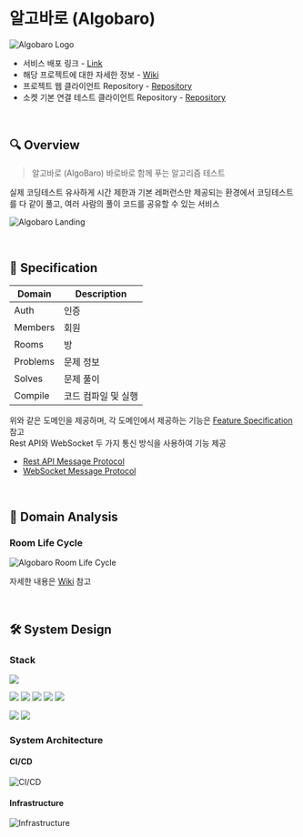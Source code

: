 # 알고바로 (Algobaro)

![Algobaro Logo](https://github.com/1e5i-Shark/algobaro-api/assets/113650170/011959cc-09a9-468d-853b-e7c20b13c9e8)

- 서비스 배포 링크 - [Link](https://algobaro.vercel.app)
- 해당 프로젝트에 대한 자세한 정보 - [Wiki](https://github.com/1e5i-Shark/algobaro-api/wiki)
- 프로젝트 웹 클라이언트 Repository - [Repository](https://github.com/1e5i-Shark/algobaro-fe)
- 소켓 기본 연결 테스트 클라이언트 Repository - [Repository](https://github.com/hyoguoo/socket-test-client)

<br>

## 🔍 Overview

> 알고바로 (AlgoBaro) 바로바로 함께 푸는 알고리즘 테스트

실제 코딩테스트 유사하게 시간 제한과 기본 레퍼런스만 제공되는 환경에서 코딩테스트를 다 같이 풀고, 여러 사람의 풀이 코드를 공유할 수 있는 서비스

![Algobaro Landing](https://github.com/1e5i-Shark/algobaro-api/assets/113650170/8d34ee83-da80-412d-82ce-df4426eaed5a)

<br>

## 📝 Specification

| Domain   | Description |
|----------|-------------|
| Auth     | 인증          |
| Members  | 회원          |
| Rooms    | 방           |
| Problems | 문제 정보       |
| Solves   | 문제 풀이       |
| Compile  | 코드 컴파일 및 실행 |

위와 같은 도메인을 제공하며, 각 도메인에서 제공하는 기능은
[Feature Specification](https://github.com/1e5i-Shark/algobaro-api/wiki/Feature-Specification) 참고  
Rest API와 WebSocket 두 가지 통신 방식을 사용하여 기능 제공

- [Rest API Message Protocol](https://github.com/1e5i-Shark/algobaro-api/wiki/Rest-API-Message-Protocol)
- [WebSocket Message Protocol](https://github.com/1e5i-Shark/algobaro-api/wiki/WebSocket-Message-Protocol)

<br>

## 🔬 Domain Analysis

### Room Life Cycle

![Algobaro Room Life Cycle](https://github.com/1e5i-Shark/algobaro-api/assets/113650170/69afd520-1abf-4548-845e-0693310b714a)

자세한 내용은 [Wiki](https://github.com/1e5i-Shark/algobaro-api/wiki/Room-Life-Cycle) 참고

<br>

## 🛠 System Design

### Stack

<img src="https://img.shields.io/badge/Java 17-008FC7?style=for-the-badge&logo=Java&logoColor=white"></img>

<img src="https://img.shields.io/badge/Spring 6.1.3-58CC02?style=for-the-badge&logo=Spring&logoColor=white"/></img>
<img src="https://img.shields.io/badge/Spring Boot 3.2.2-6DB33F?style=for-the-badge&logo=Spring Boot&logoColor=white"/></img>
<img src="https://img.shields.io/badge/Spring Security 6.2.1-669DF6?style=for-the-badge&logo=JPA&logoColor=white"/></img>
<img src="https://img.shields.io/badge/Spring Data JPA-ECD53F?style=for-the-badge&logo=JPA&logoColor=white"/></img>
<img src="https://img.shields.io/badge/WebSocket-000000?style=for-the-badge&logo=WebSocket&logoColor=white"/></img>

<img src="https://img.shields.io/badge/MySQL 8.0-4479A1?style=for-the-badge&logo=MySQL&logoColor=white"></img>
<img src="https://img.shields.io/badge/Gradle-02303A?style=for-the-badge&logo=Gradle&logoColor=white"></img>

### System Architecture

#### CI/CD

![CI/CD](https://github.com/1e5i-Shark/algobaro-api/assets/113650170/18d20e7a-5004-4656-be18-7ca95fef1c74)

#### Infrastructure

![Infrastructure](https://github.com/1e5i-Shark/algobaro-api/assets/113650170/5c217611-fe7c-4eae-a5d9-75bb7e1fa2bc)
